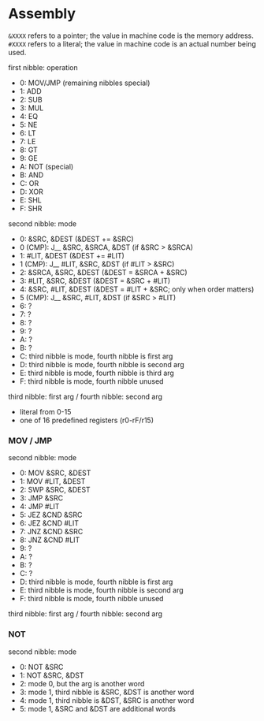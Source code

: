 # Assembly

`&XXXX` refers to a pointer; the value in machine code is the memory address. `#XXXX` refers to a literal; the value in machine code is an actual number being used.

first nibble: operation

- 0: MOV/JMP (remaining nibbles special)
- 1: ADD
- 2: SUB
- 3: MUL
- 4: EQ
- 5: NE
- 6: LT
- 7: LE
- 8: GT
- 9: GE
- A: NOT (special)
- B: AND
- C: OR
- D: XOR
- E: SHL
- F: SHR

second nibble: mode

- 0: &SRC, &DEST (&DEST += &SRC)
- 0 (CMP): J__ &SRC, &SRCA, &DST (if &SRC > &SRCA)
- 1: #LIT, &DEST (&DEST += #LIT)
- 1 (CMP): J__ #LIT, &SRC, &DST (if #LIT > &SRC)
- 2: &SRCA, &SRC, &DEST (&DEST = &SRCA + &SRC)
- 3: #LIT, &SRC, &DEST (&DEST = &SRC + #LIT)
- 4: &SRC, #LIT, &DEST (&DEST = #LIT + &SRC; only when order matters)
- 5 (CMP): J__ &SRC, #LIT, &DST (if &SRC > #LIT)
- 6: ?
- 7: ?
- 8: ?
- 9: ?
- A: ?
- B: ?
- C: third nibble is mode, fourth nibble is first arg
- D: third nibble is mode, fourth nibble is second arg
- E: third nibble is mode, fourth nibble is third arg
- F: third nibble is mode, fourth nibble unused

third nibble: first arg / fourth nibble: second arg

- literal from 0-15
- one of 16 predefined registers (r0-rF/r15)

### MOV / JMP

second nibble: mode

- 0: MOV &SRC, &DEST
- 1: MOV #LIT, &DEST
- 2: SWP &SRC, &DEST
- 3: JMP &SRC
- 4: JMP #LIT
- 5: JEZ &CND &SRC
- 6: JEZ &CND #LIT
- 7: JNZ &CND &SRC
- 8: JNZ &CND #LIT
- 9: ?
- A: ?
- B: ?
- C: ?
- D: third nibble is mode, fourth nibble is first arg
- E: third nibble is mode, fourth nibble is second arg
- F: third nibble is mode, fourth nibble unused

third nibble: first arg / fourth nibble: second arg

### NOT

second nibble: mode
- 0: NOT &SRC
- 1: NOT &SRC, &DST
- 2: mode 0, but the arg is another word
- 3: mode 1, third nibble is &SRC, &DST is another word
- 4: mode 1, third nibble is &DST, &SRC is another word
- 5: mode 1, &SRC and &DST are additional words
